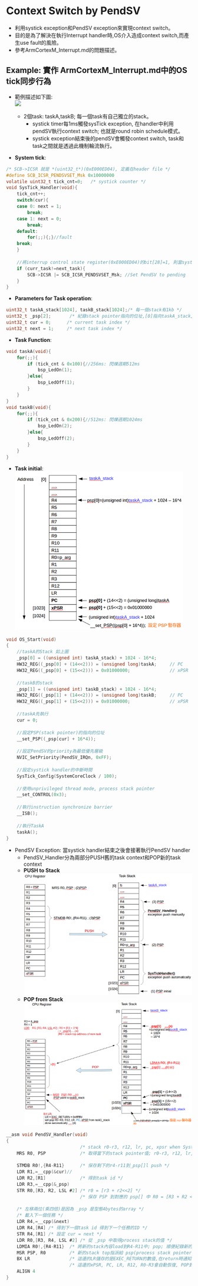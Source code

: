 #	Context Switch by PendSV  
*	利用systick exception和PendSV exception來實現context switch。
*	目的是為了解決在執行Interrupt handler時,OS介入造成context switch,而產生use fault的風險。  
*	參考ArmCortexM_Interrupt.md的問題描述。  

##	Example: 實作 ArmCortexM_Interrupt.md中的OS tick同步行為 
* 範例描述如下圖:  
![](https://github.com/sammiiT/Study-Report/blob/master/picture/SystickContextSwitch.PNG)   
  *	2個task: taskA,taskB; 每一個task有自己獨立的stack。  
	*	systick timer每1ms觸發sysTick exception, 在handler中利用pendSV執行context switch; 也就是round robin schedule模式。
	*	systick exception結束後的pendSV會觸發context switch, task和task之間就是透過此機制輪流執行。  

*	**System tick**:  
```c  
/* SCB->ICSR 就是 *(uint32_t*)(0xE000ED04), 定義在header file */
#define SCB_ICSR_PENDSVSET_Msk 0x10000000
volatile uint32_t tick_cnt=0;	/* systick counter */  
void SysTick_Handler(void){
	tick_cnt++;
	switch(cur){  
	case 0: next = 1;
		break;
	case 1: next = 0;
		break;
	default:
		for(;;){;}//fault
	break;
	}
	
	//將interrup control state register(0xE000ED04)的bit[28]=1, 則當systick_handler結束之後,會進入pendsv_handler
	if (curr_task!=next_task){
		SCB->ICSR |= SCB_ICSR_PENDSVSET_Msk; //Set PendSV to pending										
	}
}
```

*	**Parameters for Task operation**:
```c  
uint32_t taskA_stack[1024], taskB_stack[1024];/* 每一個stack有1kb */
uint32_t _psp[2];       /* 紀錄stack pointer指向的位址,[0]指向taskA_stack,以此類推 */
uint32_t cur = 0;      /* current task index */
uint32_t next = 1;     /* next task index */
```  
*	**Task Function**:  
```c  
void taskA(void){  
	for(;;){  
		if (tick_cnt & 0x100){//256ms: 閃爍週期512ms  
			bsp_LedOn(1);  
		}else{  
			bsp_LedOff(1);  
		}
	}  
}	 
void taskB(void){  
	for(;;){  
		if (tick_cnt & 0x200){//512ms: 閃爍週期1024ms  
			bsp_LedOn(2);  
		}else{  
			bsp_LedOff(2);   
		}
	}
}
```  
*	**Task initial**:  
![](https://github.com/sammiiT/StudyReport/blob/master/picture/stack_initial.png)
```c  
void OS_Start(void)
{
    //taskA的Stack 如上圖
    _psp[0] = ((unsigned int) taskA_stack) + 1024 - 16*4;
    HW32_REG((_psp[0] + (14<<2))) = (unsigned long)taskA;     // PC
    HW32_REG((_psp[0] + (15<<2))) = 0x01000000;               // xPSR

    //taskB的stack
    _psp[1] = ((unsigned int) taskB_stack) + 1024 - 16*4;
    HW32_REG((_psp[1] + (14<<2))) = (unsigned long)taskB;     // PC
    HW32_REG((_psp[1] + (15<<2))) = 0x01000000;               // xPSR

    //taskA先執行
    cur = 0;

    //設定PSP(stack pointer)的指向的位址
    __set_PSP((_psp[cur] + 16*4));

    //設定PendSV的priority為最低優先層級
    NVIC_SetPriority(PendSV_IRQn, 0xFF);

    //設定systick handler的中斷時間
    SysTick_Config(SystemCoreClock / 100);

    //使用unprivileged thread mode, process stack pointer
    __set_CONTROL(0x3);

    //執行instruction synchronize barrier
    __ISB();

    //執行TaskA
    taskA();
}
```  

*	PendSV Exception: 當systick handler結束之後會接著執行PendSV handler  
	*	PendSV_Handler分為兩部分PUSH舊的task context和POP新的task context  
	*	**PUSH to Stack**  
	![](https://github.com/sammiiT/StudyReport/blob/master/picture/pendSV_push.png)  
	*	**POP from Stack**  
	![](https://github.com/sammiiT/StudyReport/blob/master/picture/pendSV_pop.png)
```c  
__asm void PendSV_Handler(void)
{
                            /* stack r0-r3, r12, lr, pc, xpsr when SystemTick handler(Tail Chain interrupt) */
    MRS R0, PSP             /* 取得當下的stack pointer值; r0-r3, r12, lr, pc, xpsr已經保存 */

    STMDB R0!,{R4-R11}      /* 保存剩下的r4-r11到_psp[]l push */
    LDR R1,=__cpp(&cur)//
    LDR R2,[R1]             /* 得到task id */
    LDR R3,=__cpp(&_psp)
    STR R0,[R3, R2, LSL #2] /* r0 = [r3 + r2<<2] */
                            /* 保存 PSP 到對應的 psp[] 中 R0 = [R3 + R2 << 2] */

    /* 左移兩位(乘四倍)是因為 _psp 是型態4bytes的array */
    /* 載入下一個任務 */
    LDR R4,=__cpp(&next)
    LDR R4,[R4] /* 得到下一個task id 得到下一个任務的ID */
    STR R4,[R1] /* 設定 cur = next */
    LDR R0,[R3, R4, LSL #2] /* 從 _psp 中取得process stack的值 */
    LDMIA R0!,{R4-R11}  /* 將新的stack內容load到R4-R11中; pop; 順便紀錄新的stack top */
    MSR PSP, R0         /* 新的stack top指派給 psp(process stack pointer)*/
    BX LR               /* 這邊的LR儲存的是EXEC_RETURN的數值,在return時通知回到thread MSP, thread PSP或 handler */ 
                        /* 這邊的xPSR, PC, LR, R12, R0-R3會自動恢復, POP到 cpu register */
    ALIGN 4
}
```

